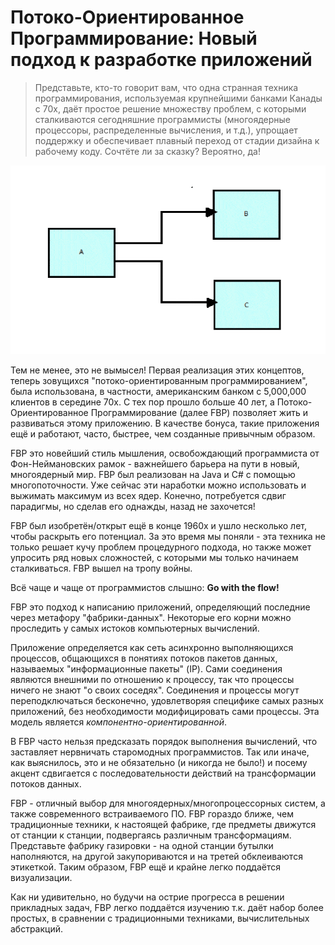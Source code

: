# Потоко-Ориентированное Программирование: Новый подход к разработке приложений

> Представьте, кто-то говорит вам, что одна странная техника программирования, используемая крупнейшими банками Канады с 70х, даёт простое решение множеству проблем, с которыми сталкиваются сегодняшние программисты (многоядерные процессоры, распределенные вычисления, и т.д.), упрощает поддержку и обеспечивает плавный переход от стадии дизайна к рабочему коду. Сочтёте ли за сказку? Вероятно, да!

![fbp](media/fbp.png)

Тем не менее, это не вымысел! Первая реализация этих концептов, теперь зовущихся "потоко-ориентированным программированием", была использована, в частности, американским банком с 5,000,000 клиентов в середине 70х. С тех пор прошло больше 40 лет, а Потоко-Ориентированное Программирование (далее FBP) позволяет жить и развиваться этому приложению. В качестве бонуса, такие приложения ещё и работают, часто, быстрее, чем созданные привычным образом.

FBP это новейший стиль мышления, освобождающий программиста от Фон-Неймановских рамок - важнейшего барьера на пути в новый, многоядерный мир. FBP был реализован на Java и C# с помощью многопоточности. Уже сейчас эти наработки можно использовать и выжимать максимум из всех ядер. Конечно, потребуется сдвиг парадигмы, но сделав его однажды, назад не захочется!

FBP был изобретён/открыт ещё в конце 1960х и ушло несколько лет, чтобы раскрыть его потенциал. За это время мы поняли - эта техника не только решает кучу проблем процедурного подхода, но также может упросить ряд новых сложностей, с которыми мы только начинаем сталкиваться. FBP вышел на тропу войны.

Всё чаще и чаще от программистов слышно: **Go with the flow!**

FBP это подход к написанию приложений, определяющий последние через метафору "фабрики-данных". Некоторые его корни можно проследить у самых истоков компьютерных вычислений.

Приложение определяется как сеть асинхронно выполняющихся процессов, общающихся в понятиях потоков пакетов данных, называемых "информационные пакеты" (IP). Сами соединения являются внешними по отношению к процессу, так что процессы ничего не знают "о своих соседях". Соединения и процессы могут переподключаться бесконечно, удовлетворяя специфике самых разных приложений, без необходимости модифицировать сами процессы. Эта модель является _компонентно-ориентированной_.

В FBP часто нельзя предсказать порядок выполнения вычислений, что заставляет нервничать старомодных программистов. Так или иначе, как выяснилось, это и не обязательно (и никогда не было!) и посему акцент сдвигается с последовательности действий на трансформации потоков данных.

FBP - отличный выбор для многоядерных/многопроцессорных систем, а также современного встраиваемого ПО. FBP гораздо ближе, чем традиционные техники, к настоящей фабрике, где предметы движутся от станции к станции, подвергаясь различным трансформациям. Представьте фабрику газировки - на одной станции бутылки наполняются, на другой закупориваются и на третей обклеиваются этикеткой. Таким образом, FBP ещё и крайне легко поддаётся визуализации.

Как ни удивительно, но будучи на острие прогресса в решении прикладных задач, FBP легко поддаётся изучению т.к. даёт набор более простых, в сравнении с традиционными техниками, вычислительных абстракций.
